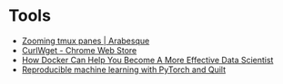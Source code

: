 # Tools

* [Zooming tmux panes \| Arabesque](https://sanctum.geek.nz/arabesque/zooming-tmux-panes/)
* [CurlWget - Chrome Web Store](https://chrome.google.com/webstore/detail/curlwget/jmocjfidanebdlinpbcdkcmgdifblncg)
* [How Docker Can Help You Become A More Effective Data Scientist](https://towardsdatascience.com/how-docker-can-help-you-become-a-more-effective-data-scientist-7fc048ef91d5)
* [Reproducible machine learning with PyTorch and Quilt](https://blog.paperspace.com/reproducible-data-with-pytorch-and-quilt/)





